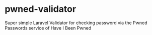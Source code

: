 # pwned-validator
Super simple Laravel Validator for checking password via the Pwned Passwords service of Have I Been Pwned
